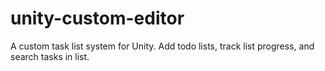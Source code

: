 # unity-custom-editor
A custom task list system for Unity. Add todo lists, track list progress, and search tasks in list.
